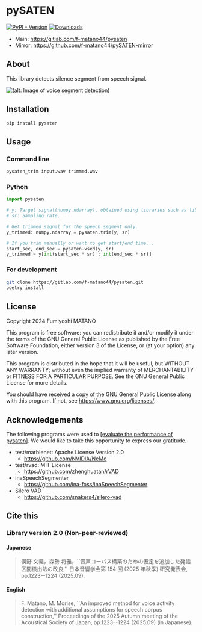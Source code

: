 # pySATEN

[![PyPI - Version](https://img.shields.io/pypi/v/pysaten)](https://pypi.org/project/pysaten/)
[![Downloads](https://static.pepy.tech/badge/pysaten)](https://pepy.tech/project/pysaten)

* Main: <https://gitlab.com/f-matano44/pysaten>
* Mirror: <https://github.com/f-matano44/pySATEN-mirror>

## About

This library detects silence segment from speech signal.

![\(alt: Image of voice segment detection\)](https://gitlab.com/f-matano44/pysaten/-/raw/main/image/signal_graph.svg)

## Installation

```sh
pip install pysaten
```

## Usage

### Command line

```sh
pysaten_trim input.wav trimmed.wav
```

### Python

```python
import pysaten

# y: Target signal(numpy.ndarray), obtained using libraries such as librosa or soundfile.
# sr: Sampling rate.

# Get trimmed signal for the speech segment only.
y_trimmed: numpy.ndarray = pysaten.trim(y, sr)

# If you trim manually or want to get start/end time...
start_sec, end_sec = pysaten.vsed(y, sr)
y_trimmed = y[int(start_sec * sr) : int(end_sec * sr)]
```

### For development

```sh
git clone https://gitlab.com/f-matano44/pysaten.git
poetry install
```

## License

Copyright 2024 Fumiyoshi MATANO

This program is free software: you can redistribute it and/or modify it under the terms of the GNU General Public License as published by the Free Software Foundation, either version 3 of the License, or (at your option) any later version.

This program is distributed in the hope that it will be useful, but WITHOUT ANY WARRANTY; without even the implied warranty of MERCHANTABILITY or FITNESS FOR A PARTICULAR PURPOSE. See the GNU General Public License for more details.

You should have received a copy of the GNU General Public License along with this program. If not, see <https://www.gnu.org/licenses/>.

## Acknowledgements

The following programs were used to [\[evaluate the performance of pysaten\]](tools/v2/).
We would like to take this opportunity to express our gratitude.

* test/marblenet: Apache License Version 2.0
  * <https://github.com/NVIDIA/NeMo>
* test/rvad: MIT License
  * <https://github.com/zhenghuatan/rVAD>
* inaSpeechSegmenter
  * <https://github.com/ina-foss/inaSpeechSegmenter>
* Silero VAD
  * <https://github.com/snakers4/silero-vad>

## Cite this

### Library version 2.0 (Non-peer-reviewed)

#### Japanese

> 俣野 文義，森勢 将雅，``音声コーパス構築のための仮定を追加した発話区間検出法の改良,'' 日本音響学会第 154 回 (2025 年秋季) 研究発表会, pp.1223--1224 (2025.09).

#### English

> F. Matano, M. Morise, ``An improved method for voice activity detection with additional assumptions for speech corpus construction,'' Proceedings of the 2025 Autumn meeting of the Acoustical Society of Japan, pp.1223--1224 (2025.09) (in Japanese).
